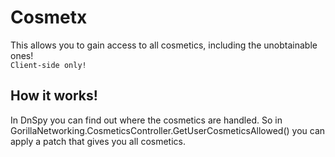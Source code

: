 # Cosmetx
This allows you to gain access to all cosmetics, including the unobtainable ones! \
`Client-side only!`

## How it works!
In DnSpy you can find out where the cosmetics are handled.
So in GorillaNetworking.CosmeticsController.GetUserCosmeticsAllowed() you can apply a patch that gives you all cosmetics.
